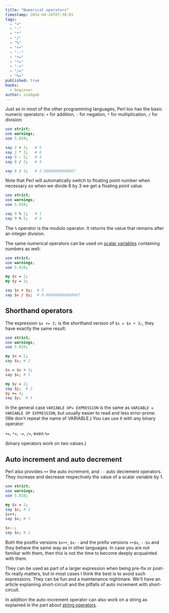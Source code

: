```yaml
---
title: "Numerical operators"
timestamp: 2014-04-24T07:30:01
tags:
  - "+"
  - "-"
  - "*"
  - "/"
  - "%"
  - "++"
  - "--"
  - "+="
  - "*="
  - "-="
  - "/="
  - "%="
published: true
books:
  - beginner
author: szabgab
---
```



Just as in most of the other programming languages, Perl too has the basic numeric operators:
`+` for addition, `-` for negation, `*` for multiplication, `/` for division:


```perl
use strict;
use warnings;
use 5.010;

say 2 + 3;   # 5
say 2 * 3;   # 6
say 9 - 5;   # 4
say 8 / 2;   # 4

say 8 / 3;   # 2.66666666666667
```

Note that Perl will automatically switch to floating point number when necessary so when we divide 8 by 3 we get a floating point value.

```perl
use strict;
use warnings;
use 5.010;

say 9 % 2;   # 1
say 9 % 5;   # 4
```

The `%` operator is the modulo operator. It returns the value that remains after an integer division.

The same numerical operators can be used on [scalar variables](/scalar-variables) containing numbers as well:

```perl
use strict;
use warnings;
use 5.010;

my $x = 2;
my $y = 3;

say $x + $y;  # 5
say $x / $y;  # 0.666666666666667
```

## Shorthand operators

The expression `$x += 3;` is the shorthand version of `$x = $x + 3;`, they have exactly
the same result:

```perl
use strict;
use warnings;
use 5.010;

my $x = 2;
say $x; # 2

$x = $x + 3;
say $x; # 5

my $y = 2;
say $y;  # 2
$y += 3;
say $y;  # 5
```

In the general case `VARIABLE OP= EXPRESSION` is the same as
`VARIABLE = VARIABLE OP EXPRESSION`, but usually easier to read and less error-prone.
(We don't repeat the name of VARIABLE.)
You can use it with any binary operator:

`+=`, `*=`, `-=`, `/=`, even `%=`


(binary operators work on two values.)

## Auto increment and auto decrement

Perl also provides `++` the auto increment, and `--` auto decrement operators.
They increase and decrease respectively the value of a scalar variable by 1.

```perl
use strict;
use warnings;
use 5.010;

my $x = 2;
say $x; # 2
$x++;
say $x; # 3

$x--;
say $x; # 2
```

Both the postfix versions `$x++`, `$x--` and the prefix versions 
`++$x`, `--$x` and they behave the same way as in other languages.
In case you are not familiar with them, then this is not the time to become deeply
acquainted with them.

They can be used as part of a larger expression when being pre-fix or post-fix really matters,
but in most cases I think the best is to avoid such expressions. They can be fun and a maintenance nightmare.
We'll have an article explaining short-circuit and the pitfalls of auto increment with short-circuit.

In addition the auto-increment operator can also work on a string as explained in the
part about [string operators](/string-operators).


